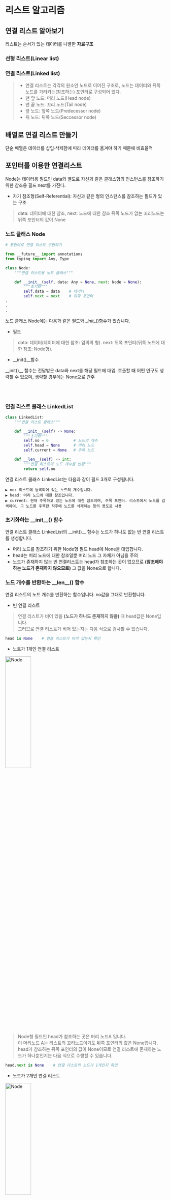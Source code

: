 # 리스트 알고리즘
## 연결 리스트 알아보기
리스트는 순서가 있는 데이터를 나열한 __자료구조__
### 선형 리스트(Linear list)
### 연결 리스트(Linked list)
> - 연결 리스트는 각각의 원소인 노드로 이어진 구조로, 노드는 데이터와 뒤쪽 노드를 가리키는(참조하는) 포인터로 구성되어 있다.
> - 맨 앞 노드: 머리 노드(Head node)
> - 맨 끝 노드: 꼬리 노드(Tail node)
> - 앞 노드: 앞쪽 노드(Predecessor node)
> - 뒤 노드: 뒤쪽 노드(Seccessor node)

## 배열로 연결 리스트 만들기
단순 배열은 데이터를 삽입·삭제함에 따라 데이터를 옮겨야 하기 때문에 비효율적

## 포인터를 이용한 연결리스트
Node는 데이터용 필드인 data와 별도로 자신과 같은 클래스형의 인스턴스를 참조하기 위한 참조용 필드 next를 가진다.
- 자기 참조형(Self-Referential): 자신과 같은 형의 인스턴스를 참조하는 필드가 있는 구조
> data: 데이터에 대한 참조, next: 노드에 대한 참조
> 뒤쪽 노드가 없는 꼬리노드는 뒤쪽 포인터의 값이 None



### 노드 클래스 Node


```python
# 포인터로 연결 리스트 구현하기

from __future__ import annotations
from typing import Any, Type

class Node:
    """연결 리스트용 노드 클래스"""

    def __init__(self, data: Any = None, next: Node = None):
        """초기화"""
        self.data = data    # 데이터
        self.next = next    # 뒤쪽 포인터
.
.
.
```
노드 클래스 Node에는 다음과 같은 필드와 \__init__()함수가 있습니다.

- 필드
> data: 데이터(데이터에 대한 참조: 임의의 형).
> next: 뒤쪽 포인터(뒤쪽 노드에 대한 참조: Node형).

- \_\_init()\_\_함수

\_\_init()\_\_ 함수는 전달받은 data와 next를 해당 필드에 대입. 호출할 때 어떤 인구도 생략할 수 있으며, 생략할 경우에는 None으로 간주

<br>
</br>

### 연결 리스트 클래스 LinkedList
```python
class LinkedList:
    """연결 리스트 클래스"""

    def __init__(self) -> None:
        """초기화"""
        self.no = 0           # 노드의 개수
        self.head = None      # 머리 노드
        self.current = None   # 주목 노드

    def __len__(self) -> int:
        """연결 리스트의 노드 개수를 반환"""
        return self.no
```
연결 리스트 클래스 LinkedList는 다음과 같이 필드 3개로 구성됩니다.

```
▶ no: 리스트에 등록되어 있는 노드의 개수입니다.
▶ head: 머리 노드에 대한 참조입니다.
▶ current: 현재 주목하고 있는 노드에 대한 참조이며, 주목 포인터. 리스트에서 노드를 검색하여, 그 노드를 주목한 직후에 노드를 삭제하는 등의 용도로 사용
```

### 초기화하는 \_\_init_\_() 함수
연결 리스트 클래스 LinkedList의 \_\_init()\_\_ 함수는 노드가 하나도 없는 빈 연결 리스트를 생성합니다.
- 머리 노드를 참조하기 위한 Node형 필드 head에 None을 대입합니다.
- head는 머리 노드에 대한 참조일뿐 머리 노드 그 자체가 아님을 주의
- 노드가 존재하지 않는 빈 연결리스트는 head가 참조하는 곳이 없으므로 **(참조해야 하는 노드가 존재하지 않으므로)** 그 값을 None으로 합니다.

### 노드 개수를 반환하는 \_\_len\_\_() 함수
연결 리스트의 노드 개수를 반환하는 함수입니다. no값을 그대로 반환합니다.

* 빈 연결 리스트
> 연결 리스트가 비어 있을 **(노드가 하나도 존재하지 않을)** 때 head값은 None입니다.   
> 그러므로 연결 리스트가 비어 있는지는 다음 식으로 검사할 수 있습니다.

```python
head is None    # 연결 리스트가 비어 있는지 확인
```

* 노트가 1개인 연결 리스트

<img src="https://user-images.githubusercontent.com/83271772/135371252-66390330-e044-42c1-961a-ecc7790e2297.png" width="40%" height="30%" title="노드가 1개인 연결리스트" alt="Node"></img>

> Node형 필드인 head가 참조하는 곳은 머리 노드A 입니다.   
> 이 머리노드 A는 리스트의 꼬리노드이기도 뒤쪽 포인터의 값은 None입니다.   
> head가 참조하는 뒤쪽 포인터의 값이 None이므로 연결 리스트에 존재하는 노드가 하나뿐인지는 다음 식으로 수행할 수 있습니다.   

```python
head.next is None    # 연결 리스트의 노드가 1개인지 확인
```

* 노드가 2개인 연결 리스트

<img src="https://user-images.githubusercontent.com/83271772/135372023-97375fb7-aea8-4fe4-aaf8-590c5b58c466.png" width="40%" height="30%" title="노드가 2개인 연결리스트" alt="Node"></img>

> 머리노드는 노드 A이고, 꼬리 노드는 노드 B입니다.   
> 이때, head가 참조하는 곳인 노드 A의 뒤쪽 포인터 next가 노드 B를 참조합니다.   
> 맨 끝에 위치한 노드 B의 뒤쪽 포인터가 None이므로 연결 리스트의 노드가 2개인지는 다음 식으로 수행할 수 있습니다.

```python
head.next.next is None    # 연결 리스트의 노드가 2개인지 확인
```
` ★ 뒤쪽 포인터가 아니라 데이터를 나타내는 식은 head.data, head.next.data`

` 지금까지 살펴본 3가지 경우의 판단은 no == 0, no == 1, no == 2를 사용할 수 있다.

* 꼬리 노드의 판단
> Node형인 변수 p가 리스트에 있는 노드를 참조한다면, 이때 p가 참조하는 노드가 연결 리스트의 꼬리 노드인지는 다음 식으로 수행할 수 있습니다.

```python
p.next is None    # p가 참조하는 노드가 꼬리 노드인지 확인
```
### 검색을 수행하는 search() 함수
<br></br>
▶인수로 주어진 데이터 data와 값이 같은 노드를 검색하는 함수
> * 검색 알고리즘은 선형 검색을 사용   
> * 목적 노드를 만날 때까지 머리 노드부터 순서대로 스캔

![노드 서치](https://user-images.githubusercontent.com/83271772/135406506-3c0ccd9e-217c-487e-b406-6f537b22fb6f.png)

**노드를 스캔할 때 다음 조건 가운데 하나만 성립해도 검색 종료**
> 1. 검색 조건을 만족하는 노드를 발견하지 못하고 꼬리 노드까지 왔을 경우   
> 2. 검색 조건을 만족하는 노드를 발견한 경우

<br></br>

```python
    def search(self, data: Any) -> int:
        """data와 값이 같은 노드를 검색"""
        cnt = 0
        ptr = self.head
        while ptr is not None:
            if ptr.data == data:
                self.current = ptr
                return cnt
            cnt += 1
            ptr = ptr.next
        return -1
    
    def __contains__(self, data: Any) -> bool:
        """연결 리스트에 data가 포함되어 있는지 확인"""
        return self.search(data) >= 0
```

<br></br>

> * 스캔 중인 노드를 참조하기 위한 변수 ptr을 head로 초기화   
> * ptr이 참조하는 곳은 head가 참조하는 머리 노드A   
> * 카운터용 변수 cnt를 0으로 초기화

<br></br>

> * ptr 값이 None이 아니면 루프를 실행   
> * ptr 값이 None이면 스캔한 노드가 존재하지 않으므로 while문을 종료하고 return -1

<br></br>

> * 앞에서 정리한 종료 조건 2의 판단을 수행하며, 검색할 data와 스캔 중인 노드의 데이터 ptr.data와 값이 같은지 판단합니다.   
> * 주목 포인터 current에 ptr을 대입하고 찾은 노드의 위치를 나타내는 카운터 cnt를 반환

### 데이터가 포함되어 있는지 판단하는 \_\_contains\_\_() 함수
리스트에 data와 값이 같은 노드가 포함되어 있는지 판단하는 함수입니다. 포함되어 있으면 True를 반환하고, 그렇지 않으면 False를 반환합니다

### 머리에 노드를 삽입하는 add_first() 함수


```python
def add_first(self, data: Any) -> None:
    """맨 앞에 노드를 삽입"""
    ptr = self.head # 삽입하기 전의 머리 노드
    self.head = self.current = Node(data, ptr)
    self.no += 1
```

> * 삽입하기 전의 머리 노드 A를 참조하는 포인터를 ptr에 저장해둡니다.
> * 삽입할 노드 G를 Node(data, ptr)로 생성합니다. 노드 G의 데이터는 data가 되고, 뒤쪽 포인터가 참조하는 곳은 ptr(삽입하기 전의 머리 노드 A)이 됩니다.   
> * 이때 수행하는 대입으로 head는 삽입한 노드를 참조하도록 업데이트됩니다.

` 주목 포인터 current도 삽입한 노드를 참조하도록 업데이트됩니다(꼬리에 노드를 삽입하는 add_last() 함수에서도 마찬가지입니다).`

### 꼬리에 노드를 삽입하는 add_last() 함수
▶ 리스트의 맨 끝에 노드를 삽입하는 함수입니다. 리스트가 비어 있는지(head is None이 성립하는지) 확인하고 그에 따라 다르게 처리

> 1. **리스트가 비어 있을 때**   
> 맨 앞에 노드를 삽입하는 것과 같은 처리를 수행하므로 add_first() 함수를 호출합니다.
> 2. **리스트가 비어있지 않을 때**
> 리스트의 맨 끝에 노드 G를 삽입합니다.

```python
def add_last(self, data: Any):
    """맨 끝에 노드를 삽입"""
    if self.head is None:    # 리스트가 비어 있으면
        self.add_first(data) # 맨 앞에 노드를 삽입
    else:
        ptr = self.head
        while ptr.next is not None:
            ptr = ptr.next
        ptr.next = self.current = Node(data, None)
        self.no += 1
```
> * 꼬리 노드를 찾는 과정을 수행
> * ptr이 참조하는 곳을 그 뒤쪽 포인터로 업데이트 하는 과정을 반복함으로써 노드를 만 앞부터 순서대로 스캔
> * while 문의 반복이 종료되는 것은 ptr.next가 참조하는 곳이 None으로 되었을 때.
`while 문을 종료할 때 ptr은 꼬리 노드를 참조` 
```python
while ptr.next is not None:
    ptr = ptr.next
ptr.next = self.current = Node(data, None)
self.no += 1
````

> * 삽입하는 노드 G를 Node(data, None)으로 생성합니다.
> * 뒤쪽 포인터를 None으로 하는 것은 맨 끝에 위치한 노드 G가 어떤 노드도 참조하지 않도록 하기 위한 것입니다.
> * 노드 F의 뒤쪽 포인터 ptr.next가 참조하는 곳이 새로 삽입한 노드 G가 되도록 업데이트 합니다.

```python
ptr.next = self.current = Node(data, None)
```

### 머리 노드를 삭제하는 remove_first() 함수
▶ 머리 노드를 삭제하는 함수. 삭제 처리를 수행하는 것은 리스트가 비어 있지 않을 (head is not None이 성립할) 때입니다.

```python
def remove_first(self) -> None:
    """머리 노드를 삭제"""
    if self.head is not None:    # 리스트가 비어 있지 않으면
        self.head = self.current = self.head.next
    self.no -= 1
```

`리스트에 노드가 하나밖에 없는 경우: 삭제하기 전의 머리 노드는 꼬리 노드이기도 하므로 뒤쪽 포인터 head.next의 값은 None입니다.
이 None을 대입하면 리스트는 빈 상태가 됩니다.`

### 꼬리 노드를 삭제하는 remove_last() 함수
▶ 꼬리 노드를 삭제하는 함수. 삭제 처리를 수행하는 것은 리스트가 비어 있지 않을 때입니다. 리스트에 존재하는 노드가 하나뿐인지 확인하고 그에 따라 다음과 같이 다르게 처리합니다.

> * 리스트에 노드가 하나만 존재할 때
> 머리 노드를 삭제하는 것이므로 remove_first() 함수를 호출합니다.
> * 리스트에 노드가 2개 이상 존재할 때
> 리스트의 맨 끝에서 노드를 삭제합니다.

